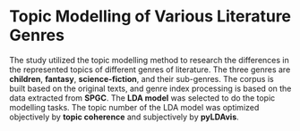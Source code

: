 # Topic Modelling of Various Literature Genres
The study utilized the topic modelling method to research the differences in the represented topics of different genres of literature. The three genres are **children**, **fantasy**, **science-fiction**, and their sub-genres. The corpus is built based on the original texts, and genre index processing is based on the data extracted from **SPGC**. The **LDA model** was selected to do the topic modelling tasks. The topic number of the LDA model was optimized objectively by **topic coherence** and subjectively by **pyLDAvis**.
